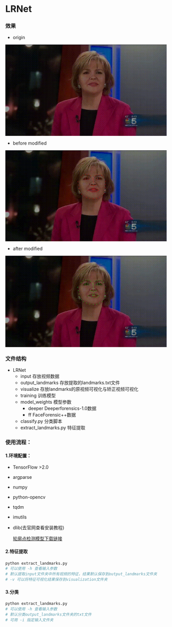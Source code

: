 # LRNet

### 效果

- origin
 <img src="demo/origin.gif" width="600" align="middle" />


- before modified

 <img src="demo/before-modified.gif" width="600" align="middle" />

- after modified

 <img src="demo/after-modified.gif" width="600" align="middle" />




### 文件结构

-   LRNet
    -   input 	存放视频数据
    -   output_landmarks	存放提取的landmarks.txt文件
    -   visualize	存放landmarks的原视频可视化与矫正视频可视化
    -   training 	训练模型
    -   model_weights 模型参数
        -   deeper	Deeperforensics-1.0数据
        -   ff	FaceForensic++数据
    -   classify.py    分类脚本
    -   extract_landmarks.py    特征提取

### 使用流程：

#### 1.环境配置：

-   TensorFlow >2.0

-   argparse

-   numpy

-   python-opencv

-   tqdm

-   imutils

-   dlib(去官网查看安装教程)

    [轮廓点检测模型下载链接](http://dlib.net/files/)

#### 2.特征提取

```python
python extract_landmarks.py
# 可以使用 -h 查看输入参数
# 默认提取input文件夹中所有视频的特征，结果默认保存到output_landmarks文件夹
# -v 可以将特征可视化结果保存到visualization文件夹
```

#### 3.分类

```python
python extract_landmarks.py
# 可以使用 -h 查看输入参数
# 默认分类output_landmarks文件夹的txt文件
# 可用 -i 指定输入文件夹
```

